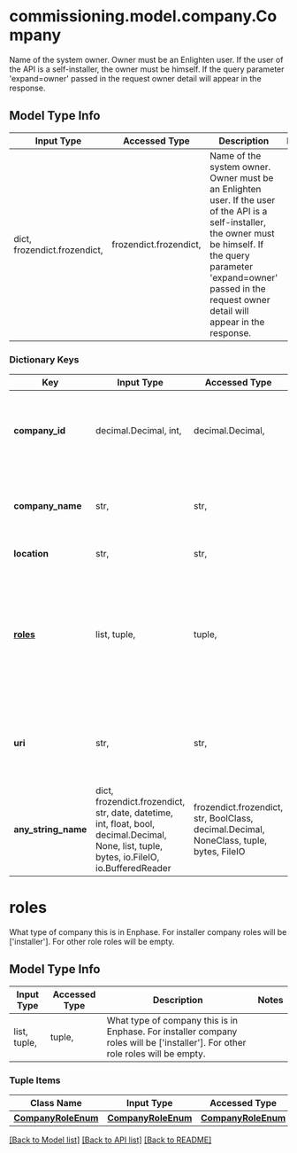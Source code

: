 # commissioning.model.company.Company

Name of the system owner. Owner must be an Enlighten user. If the user of the API is a self-installer, the owner must be himself. If the query parameter 'expand=owner' passed in the request owner detail will appear in the response.

## Model Type Info
Input Type | Accessed Type | Description | Notes
------------ | ------------- | ------------- | -------------
dict, frozendict.frozendict,  | frozendict.frozendict,  | Name of the system owner. Owner must be an Enlighten user. If the user of the API is a self-installer, the owner must be himself. If the query parameter &#x27;expand&#x3D;owner&#x27; passed in the request owner detail will appear in the response. | 

### Dictionary Keys
Key | Input Type | Accessed Type | Description | Notes
------------ | ------------- | ------------- | ------------- | -------------
**company_id** | decimal.Decimal, int,  | decimal.Decimal,  | Enlighten-generated ID of the company to which the user belongs. | [optional] 
**company_name** | str,  | str,  | Name of the company to which the user belongs. | [optional] 
**location** | str,  | str,  | Company location. | [optional] 
**[roles](#roles)** | list, tuple,  | tuple,  | What type of company this is in Enphase. For installer company roles will be [&#x27;installer&#x27;]. For other role roles will be empty. | [optional] 
**uri** | str,  | str,  | URI to the show() method for the company. System-generated. | [optional] 
**any_string_name** | dict, frozendict.frozendict, str, date, datetime, int, float, bool, decimal.Decimal, None, list, tuple, bytes, io.FileIO, io.BufferedReader | frozendict.frozendict, str, BoolClass, decimal.Decimal, NoneClass, tuple, bytes, FileIO | any string name can be used but the value must be the correct type | [optional]

# roles

What type of company this is in Enphase. For installer company roles will be ['installer']. For other role roles will be empty.

## Model Type Info
Input Type | Accessed Type | Description | Notes
------------ | ------------- | ------------- | -------------
list, tuple,  | tuple,  | What type of company this is in Enphase. For installer company roles will be [&#x27;installer&#x27;]. For other role roles will be empty. | 

### Tuple Items
Class Name | Input Type | Accessed Type | Description | Notes
------------- | ------------- | ------------- | ------------- | -------------
[**CompanyRoleEnum**](CompanyRoleEnum.md) | [**CompanyRoleEnum**](CompanyRoleEnum.md) | [**CompanyRoleEnum**](CompanyRoleEnum.md) |  | 

[[Back to Model list]](../../README.md#documentation-for-models) [[Back to API list]](../../README.md#documentation-for-api-endpoints) [[Back to README]](../../README.md)

